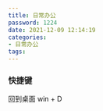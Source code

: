 ```yaml
---
title: 日常办公
password: 1224
date: 2021-12-09 12:14:19
categories:
- 日常办公
tags:
---
```

### 快捷键
回到桌面 win + D 


